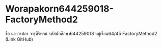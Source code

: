 # Worapakorn644259018-FactoryMethod2
 ชื่อ นายวรปกร จารุศิริพจน์ รหัสนักศึกษา644259018 หมู่เรียน64/45     FactoryMethod2 (Link GitHub)
